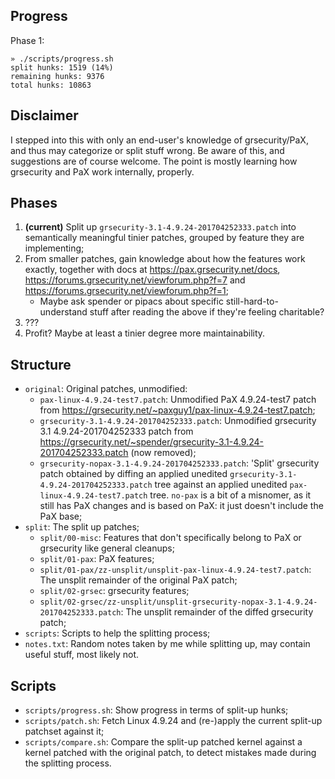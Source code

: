 ## Progress

Phase 1:

```
» ./scripts/progress.sh
split hunks: 1519 (14%)
remaining hunks: 9376
total hunks: 10863
```

## Disclaimer

I stepped into this with only an end-user's knowledge of grsecurity/PaX, and thus may categorize or split stuff wrong. Be aware of this, and suggestions are of course welcome.
The point is mostly learning how grsecurity and PaX work internally, properly.

## Phases

1. **(current)** Split up `grsecurity-3.1-4.9.24-201704252333.patch` into semantically meaningful tinier patches, grouped by feature they are implementing;
2. From smaller patches, gain knowledge about how the features work exactly, together with docs at https://pax.grsecurity.net/docs, https://forums.grsecurity.net/viewforum.php?f=7 and https://forums.grsecurity.net/viewforum.php?f=1;
   * Maybe ask spender or pipacs about specific still-hard-to-understand stuff after reading the above if they're feeling charitable?
3. ???
4. Profit? Maybe at least a tinier degree more maintainability.

## Structure

* `original`: Original patches, unmodified:
  - `pax-linux-4.9.24-test7.patch`: Unmodified PaX 4.9.24-test7 patch from https://grsecurity.net/~paxguy1/pax-linux-4.9.24-test7.patch;
  - `grsecurity-3.1-4.9.24-201704252333.patch`: Unmodified grsecurity 3.1 4.9.24-201704252333 patch from https://grsecurity.net/~spender/grsecurity-3.1-4.9.24-201704252333.patch (now removed);
  - `grsecurity-nopax-3.1-4.9.24-201704252333.patch`: 'Split' grsecurity patch obtained by diffing an applied unedited `grsecurity-3.1-4.9.24-201704252333.patch` tree against an applied unedited `pax-linux-4.9.24-test7.patch` tree. `no-pax` is a bit of a misnomer, as it still has PaX changes and is based on PaX: it just doesn't include the PaX base;
* `split`: The split up patches;
  - `split/00-misc`: Features that don't specifically belong to PaX or grsecurity like general cleanups;
  - `split/01-pax`: PaX features;
  - `split/01-pax/zz-unsplit/unsplit-pax-linux-4.9.24-test7.patch`: The unsplit remainder of the original PaX patch;
  - `split/02-grsec`: grsecurity features;
  - `split/02-grsec/zz-unsplit/unsplit-grsecurity-nopax-3.1-4.9.24-201704252333.patch`: The unsplit remainder of the diffed grsecurity patch;
* `scripts`: Scripts to help the splitting process;
* `notes.txt`: Random notes taken by me while splitting up, may contain useful stuff, most likely not.

## Scripts

* `scripts/progress.sh`: Show progress in terms of split-up hunks;
* `scripts/patch.sh`: Fetch Linux 4.9.24 and (re-)apply the current split-up patchset against it;
* `scripts/compare.sh`: Compare the split-up patched kernel against a kernel patched with the original patch, to detect mistakes made during the splitting process.

